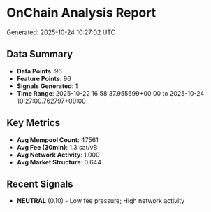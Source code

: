 # OnChain Analysis Report
Generated: 2025-10-24 10:27:02 UTC

## Data Summary
- **Data Points**: 96
- **Feature Points**: 96
- **Signals Generated**: 1
- **Time Range**: 2025-10-22 16:58:37.955699+00:00 to 2025-10-24 10:27:00.762797+00:00

## Key Metrics
- **Avg Mempool Count**: 47561
- **Avg Fee (30min)**: 1.3 sat/vB
- **Avg Network Activity**: 1.000
- **Avg Market Structure**: 0.644

## Recent Signals
- **NEUTRAL** (0.10) - Low fee pressure; High network activity

